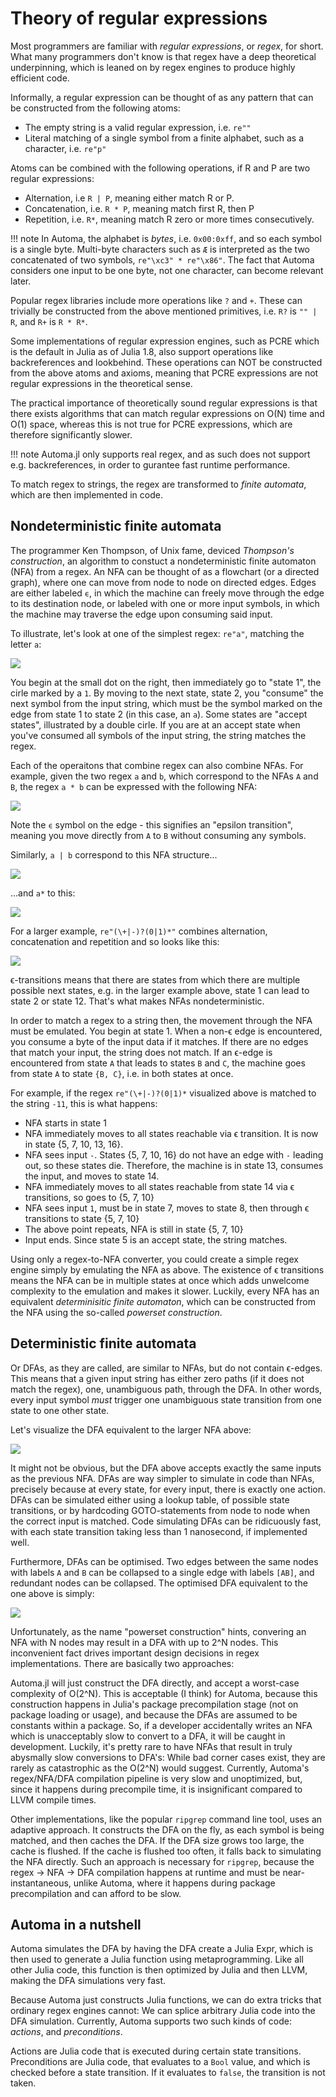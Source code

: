 # Theory of regular expressions
Most programmers are familiar with _regular expressions_, or _regex_, for short.
What many programmers don't know is that regex have a deep theoretical underpinning, which is leaned on by regex engines to produce highly efficient code.

Informally, a regular expression can be thought of as any pattern that can be constructed from the following atoms:
* The empty string is a valid regular expression, i.e. `re""`
* Literal matching of a single symbol from a finite alphabet, such as a character, i.e. `re"p"`

Atoms can be combined with the following operations, if R and P are two regular expressions:
* Alternation, i.e `R | P`, meaning either match R or P.
* Concatenation, i.e. `R * P`, meaning match first R, then P
* Repetition, i.e. `R*`, meaning match R zero or more times consecutively.

!!! note 
    In Automa, the alphabet is _bytes_, i.e. `0x00:0xff`, and so each symbol is a single byte.
    Multi-byte characters such as `Æ` is interpreted as the two concatenated of two symbols,
    `re"\xc3" * re"\x86"`.
    The fact that Automa considers one input to be one byte, not one character, can become
    relevant later.

Popular regex libraries include more operations like `?` and `+`.
These can trivially be constructed from the above mentioned primitives,
i.e. `R?` is `"" | R`,
and `R+` is `R * R*`.

Some implementations of regular expression engines, such as PCRE which is the default in Julia as of Julia 1.8,
also support operations like backreferences and lookbehind.
These operations can NOT be constructed from the above atoms and axioms, meaning that PCRE expressions are not regular expressions in the theoretical sense.

The practical importance of theoretically sound regular expressions is that there exists algorithms that can match regular expressions on O(N) time and O(1) space,
whereas this is not true for PCRE expressions, which are therefore significantly slower.

!!! note 
    Automa.jl only supports real regex, and as such does not support e.g. backreferences,
    in order to gurantee fast runtime performance.

To match regex to strings, the regex are transformed to _finite automata_, which are then implemented in code.

## Nondeterministic finite automata
The programmer Ken Thompson, of Unix fame, deviced _Thompson's construction_, an algorithm to constuct a nondeterministic finite automaton (NFA) from a regex.
An NFA can be thought of as a flowchart (or a directed graph), where one can move from node to node on directed edges.
Edges are either labeled `ϵ`, in which the machine can freely move through the edge to its destination node,
or labeled with one or more input symbols, in which the machine may traverse the edge upon consuming said input.

To illustrate, let's look at one of the simplest regex: `re"a"`, matching the letter `a`:

![](figure/simple.png)

You begin at the small dot on the right, then immediately go to "state 1", the cirle marked by a `1`.
By moving to the next state, state 2, you "consume" the next symbol from the input string, which must be the symbol marked on the edge from state 1 to state 2 (in this case, an `a`).
Some states are "accept states", illustrated by a double cirle. If you are at an accept state when you've consumed all symbols of the input string, the string matches the regex.

Each of the operaitons that combine regex can also combine NFAs.
For example, given the two regex `a` and `b`, which correspond to the NFAs `A` and `B`, the regex `a * b` can be expressed with the following NFA:

![](figure/cat.png)

Note the `ϵ` symbol on the edge - this signifies an "epsilon transition", meaning you move directly from `A` to `B` without consuming any symbols.

Similarly, `a | b` correspond to this NFA structure...

![](figure/alt.png)

...and `a*` to this:

![](figure/alt.png)

For a larger example, `re"(\+|-)?(0|1)*"` combines alternation, concatenation and repetition and so looks like this:

![](figure/larger.png)

ϵ-transitions means that there are states from which there are multiple possible next states, e.g. in the larger example above, state 1 can lead to state 2 or state 12.
That's what makes NFAs nondeterministic.

In order to match a regex to a string then, the movement through the NFA must be emulated.
You begin at state 1. When a non-ϵ edge is encountered, you consume a byte of the input data if it matches.
If there are no edges that match your input, the string does not match.
If an ϵ-edge is encountered from state `A` that leads to states `B` and `C`, the machine goes from state `A` to state `{B, C}`, i.e. in both states at once.

For example, if the regex `re"(\+|-)?(0|1)*` visualized above is matched to the string `-11`, this is what happens:
* NFA starts in state 1
* NFA immediately moves to all states reachable via ϵ transition. It is now in state {5, 7, 10, 13, 16}.
* NFA sees input `-`. States {5, 7, 10, 16} do not have an edge with `-` leading out, so these states die.
  Therefore, the machine is in state 13, consumes the input, and moves to state 14.
* NFA immediately moves to all states reachable from state 14 via ϵ transitions, so goes to {5, 7, 10}
* NFA sees input `1`, must be in state 7, moves to state 8, then through ϵ transitions to state {5, 7, 10}
* The above point repeats, NFA is still in state {5, 7, 10}
* Input ends. Since state 5 is an accept state, the string matches.

Using only a regex-to-NFA converter, you could create a simple regex engine simply by emulating the NFA as above.
The existence of ϵ transitions means the NFA can be in multiple states at once which adds unwelcome complexity to the emulation and makes it slower.
Luckily, every NFA has an equivalent _determinisitic finite automaton_, which can be constructed from the NFA using the so-called _powerset construction_.

## Deterministic finite automata
Or DFAs, as they are called, are similar to NFAs, but do not contain ϵ-edges.
This means that a given input string has either zero paths (if it does not match the regex), one, unambiguous path, through the DFA.
In other words, every input symbol _must_ trigger one unambiguous state transition from one state to one other state.

Let's visualize the DFA equivalent to the larger NFA above:

![](figure/large_dfa.png)

It might not be obvious, but the DFA above accepts exactly the same inputs as the previous NFA.
DFAs are way simpler to simulate in code than NFAs, precisely because at every state, for every input, there is exactly one action.
DFAs can be simulated either using a lookup table, of possible state transitions,
or by hardcoding GOTO-statements from node to node when the correct input is matched.
Code simulating DFAs can be ridicuously fast, with each state transition taking less than 1 nanosecond, if implemented well.

Furthermore, DFAs can be optimised.
Two edges between the same nodes with labels `A` and `B` can be collapsed to a single edge with labels `[AB]`, and redundant nodes can be collapsed.
The optimised DFA equivalent to the one above is simply: 

![](figure/large_machine.png)

Unfortunately, as the name "powerset construction" hints, convering an NFA with N nodes may result in a DFA with up to 2^N nodes.
This inconvenient fact drives important design decisions in regex implementations.
There are basically two approaches:

Automa.jl will just construct the DFA directly, and accept a worst-case complexity of O(2^N).
This is acceptable (I think) for Automa, because this construction happens in Julia's package precompilation stage (not on package loading or usage),
and because the DFAs are assumed to be constants within a package.
So, if a developer accidentally writes an NFA which is unacceptably slow to convert to a DFA, it will be caught in development.
Luckily, it's pretty rare to have NFAs that result in truly abysmally slow conversions to DFA's:
While bad corner cases exist, they are rarely as catastrophic as the O(2^N) would suggest.
Currently, Automa's regex/NFA/DFA compilation pipeline is very slow and unoptimized, but, since it happens during precompile time, it is insignificant compared to LLVM compile times.

Other implementations, like the popular `ripgrep` command line tool, uses an adaptive approach.
It constructs the DFA on the fly, as each symbol is being matched, and then caches the DFA.
If the DFA size grows too large, the cache is flushed.
If the cache is flushed too often, it falls back to simulating the NFA directly.
Such an approach is necessary for `ripgrep`, because the regex -> NFA -> DFA compilation happens at runtime and must be near-instantaneous, unlike Automa, where it happens during package precompilation and can afford to be slow.

## Automa in a nutshell
Automa simulates the DFA by having the DFA create a Julia Expr, which is then used to generate a Julia function using metaprogramming.
Like all other Julia code, this function is then optimized by Julia and then LLVM, making the DFA simulations very fast.

Because Automa just constructs Julia functions, we can do extra tricks that ordinary regex engines cannot:
We can splice arbitrary Julia code into the DFA simulation.
Currently, Automa supports two such kinds of code: _actions_, and _preconditions_.

Actions are Julia code that is executed during certain state transitions.
Preconditions are Julia code, that evaluates to a `Bool` value, and which is checked before a state transition.
If it evaluates to `false`, the transition is not taken.
